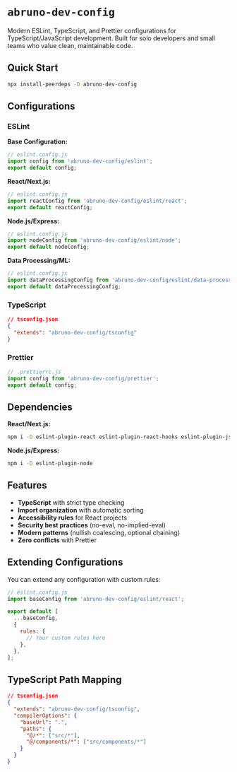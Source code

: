 # `abruno-dev-config`

Modern ESLint, TypeScript, and Prettier configurations for TypeScript/JavaScript development. Built
for solo developers and small teams who value clean, maintainable code.

## Quick Start

```sh
npx install-peerdeps -D abruno-dev-config
```

## Configurations

### ESLint

**Base Configuration:**

```js
// eslint.config.js
import config from 'abruno-dev-config/eslint';
export default config;
```

**React/Next.js:**

```js
// eslint.config.js
import reactConfig from 'abruno-dev-config/eslint/react';
export default reactConfig;
```

**Node.js/Express:**

```js
// eslint.config.js
import nodeConfig from 'abruno-dev-config/eslint/node';
export default nodeConfig;
```

**Data Processing/ML:**

```js
// eslint.config.js
import dataProcessingConfig from 'abruno-dev-config/eslint/data-processing';
export default dataProcessingConfig;
```

### TypeScript

```json
// tsconfig.json
{
  "extends": "abruno-dev-config/tsconfig"
}
```

### Prettier

```js
// .prettierrc.js
import config from 'abruno-dev-config/prettier';
export default config;
```

## Dependencies

**React/Next.js:**

```bash
npm i -D eslint-plugin-react eslint-plugin-react-hooks eslint-plugin-jsx-a11y @next/eslint-plugin-next
```

**Node.js/Express:**

```bash
npm i -D eslint-plugin-node
```

## Features

- **TypeScript** with strict type checking
- **Import organization** with automatic sorting
- **Accessibility rules** for React projects
- **Security best practices** (no-eval, no-implied-eval)
- **Modern patterns** (nullish coalescing, optional chaining)
- **Zero conflicts** with Prettier

## Extending Configurations

You can extend any configuration with custom rules:

```js
// eslint.config.js
import baseConfig from 'abruno-dev-config/eslint/react';

export default [
  ...baseConfig,
  {
    rules: {
      // Your custom rules here
    },
  },
];
```

## TypeScript Path Mapping

```json
// tsconfig.json
{
  "extends": "abruno-dev-config/tsconfig",
  "compilerOptions": {
    "baseUrl": ".",
    "paths": {
      "@/*": ["src/*"],
      "@/components/*": ["src/components/*"]
    }
  }
}
```
